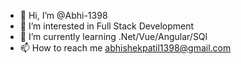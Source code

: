 - 👋 Hi, I’m @Abhi-1398
- 👀 I’m interested in Full Stack Development
- 🌱 I’m currently learning .Net/Vue/Angular/SQl
- 📫 How to reach me abhishekpatil1398@gmail.com

<!---
Abhi-1398/Abhi-1398 is a ✨ special ✨ repository because its `README.md` (this file) appears on your GitHub profile.
You can click the Preview link to take a look at your changes.
--->
